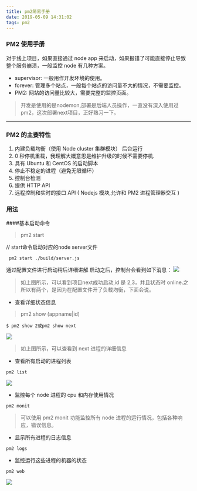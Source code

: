 ```yaml
---
title: pm2简易手册
date: 2019-05-09 14:31:02
tags: pm2
---
```

### PM2 使用手册

对于线上项目，如果直接通过 node app 来启动，如果报错了可能直接停止导致整个服务崩溃，一般监控 node 有几种方案。

- supervisor: 一般用作开发环境的使用。
-  forever: 管理多个站点，一般每个站点的访问量不大的情况，不需要监控。
- PM2: 网站的访问量比较大，需要完整的监控页面。

> 开发是使用的是nodemon,部署是后端人员操作，一直没有深入使用过pm2，这次部署next项目，正好熟习一下。
- - - -

### PM2 的主要特性

1. 内建负载均衡（使用 Node cluster 集群模块）
后台运行
2. 0 秒停机重载，我理解大概意思是维护升级的时候不需要停机.
3. 具有 Ubuntu 和 CentOS 的启动脚本
4. 停止不稳定的进程（避免无限循环）
5. 控制台检测
6. 提供 HTTP API
7. 远程控制和实时的接口 API ( Nodejs 模块,允许和 PM2 进程管理器交互 )

### 用法
####基本启动命令
> pm2 start

// start命令启动对应的node server文件
```
 pm2 start ./build/server.js
```

通过配置文件进行启动稍后详细讲解
启动之后，控制台会看到如下消息：
![](././pm2简易手册/pm21.png)
> 如上图所示，可以看到项目next成功启动,id 是 2,3，并且状态时 online.之所以有两个，是因为在配置文件开了负载均衡，下面会说。

- 查看详细状态信息

> pm2 show (appname|id)

```
$ pm2 show 2或pm2 show next
```
![](./pm2简易手册/pm22.png)

> 如上图所示，可以查看到 next 进程的详细信息
- 查看所有启动的进程列表
```
pm2 list
```
![](./pm2简易手册/pm23.png)

- 监控每个 node 进程的 cpu 和内存使用情况
```
pm2 monit
```
> 可以使用 pm2 monit 功能监控所有 node 进程的运行情况，包括各种响应，错误信息。

- 显示所有进程的日志信息
```
pm2 logs
```
- 监控运行这些进程的机器的状态
```
pm2 web
```
![](./pm2简易手册pm24.)


